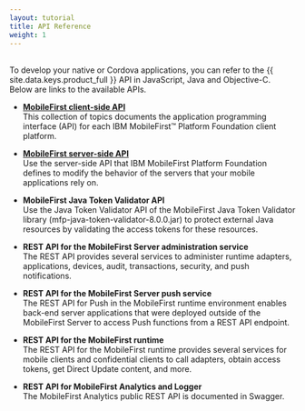 ```yaml
---
layout: tutorial
title: API Reference
weight: 1
---
```

<!-- NLS_CHARSET=UTF-8 -->
<br/>
To develop your native or Cordova applications, you can refer to the {{ site.data.keys.product_full }} API in JavaScript, Java and Objective-C.  
Below are links to the available APIs.

* **[MobileFirst client-side API](client-js)**  
    This collection of topics documents the application programming interface (API) for each IBM MobileFirst™ Platform Foundation client platform.
    
* **[MobileFirst server-side API](server-js)**  
    Use the server-side API that IBM MobileFirst Platform Foundation defines to modify the behavior of the servers that your mobile applications rely on.
    
* **MobileFirst Java Token Validator API**  
    Use the Java Token Validator API of the MobileFirst Java Token Validator library (mfp-java-token-validator-8.0.0.jar) to protect external Java resources by validating the access tokens for these resources.

* **REST API for the MobileFirst Server administration service**  
    The REST API provides several services to administer runtime adapters, applications, devices, audit, transactions, security, and push notifications.
    
* **REST API for the MobileFirst Server push service**  
    The REST API for Push in the MobileFirst runtime environment enables back-end server applications that were deployed outside of the MobileFirst Server to access Push functions from a REST API endpoint.
   
* **REST API for the MobileFirst runtime**  
    The REST API for the MobileFirst runtime provides several services for mobile clients and confidential clients to call adapters, obtain access tokens, get Direct Update content, and more.
  
* **REST API for MobileFirst Analytics and Logger**  
    The MobileFirst Analytics public REST API is documented in Swagger.
